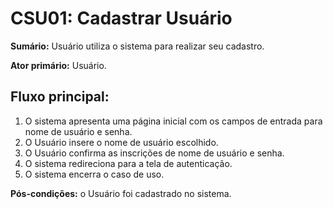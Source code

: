 # CSU01: Cadastrar Usuário

**Sumário:** Usuário utiliza o sistema para realizar seu cadastro.

**Ator primário:** Usuário.

## Fluxo principal:
1. O sistema apresenta uma página inicial com os campos de entrada para nome de usuário e senha.
2. O Usuário insere o nome de usuário escolhido.
3. O Usuário confirma as inscrições de nome de usuário e senha.
4. O sistema redireciona para a tela de autenticação.
5. O sistema encerra o caso de uso.

**Pós-condições:** o Usuário foi cadastrado no sistema.
